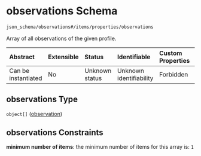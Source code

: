# observations Schema

```txt
json_schema/observations#/items/properties/observations
```

Array of all observations of the given profile.

| Abstract            | Extensible | Status         | Identifiable            | Custom Properties | Additional Properties | Access Restrictions | Defined In                                                                              |
| :------------------ | :--------- | :------------- | :---------------------- | :---------------- | :-------------------- | :------------------ | :-------------------------------------------------------------------------------------- |
| Can be instantiated | No         | Unknown status | Unknown identifiability | Forbidden         | Allowed               | none                | [observations.schema.json\*](../../out/observations.schema.json "open original schema") |

## observations Type

`object[]` ([observation](observations-observations-properties-observations-observation.md))

## observations Constraints

**minimum number of items**: the minimum number of items for this array is: `1`
